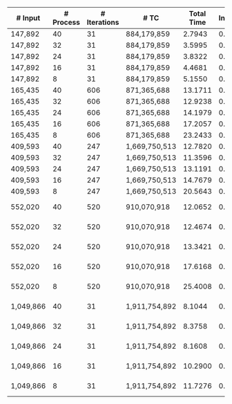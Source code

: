 | # Input | # Process | # Iterations | # TC | Total Time | Initialization | File I/O | Hashtable | Join | Buffer preparation | Communication | Merge | Finalization | Output |
| --- | --- | --- | --- | --- | --- | --- | --- | --- | --- | --- | --- | --- | --- |
| 147,892 | 40 | 31 | 884,179,859 |   2.7943 |   0.0173 |   1.8058 |   0.0001 |   0.0101 |   0.0981 |   0.5883 |   0.2292 |   0.0454 | data/data_147892.bin_tc.bin |
| 147,892 | 32 | 31 | 884,179,859 |   3.5995 |   0.0058 |   2.4680 |   0.0001 |   0.0107 |   0.1028 |   0.7052 |   0.2507 |   0.0562 | data/data_147892.bin_tc.bin |
| 147,892 | 24 | 31 | 884,179,859 |   3.8322 |   0.0057 |   2.6461 |   0.0001 |   0.0120 |   0.1189 |   0.6898 |   0.2853 |   0.0744 | data/data_147892.bin_tc.bin |
| 147,892 | 16 | 31 | 884,179,859 |   4.4681 |   0.0056 |   3.2259 |   0.0001 |   0.0130 |   0.1526 |   0.6541 |   0.3075 |   0.1092 | data/data_147892.bin_tc.bin |
| 147,892 | 8 | 31 | 884,179,859 |   5.1550 |   0.0056 |   3.4644 |   0.0001 |   0.0202 |   0.2187 |   0.7635 |   0.4544 |   0.2281 | data/data_147892.bin_tc.bin |
| 165,435 | 40 | 606 | 871,365,688 |  13.1711 |   0.0057 |   2.1537 |   0.0001 |   0.0627 |   0.1562 |   7.4870 |   3.2346 |   0.0712 | data/data_165435.bin_tc.bin |
| 165,435 | 32 | 606 | 871,365,688 |  12.9238 |   0.0058 |   2.2739 |   0.0001 |   0.0505 |   0.2135 |   7.1079 |   3.1809 |   0.0912 | data/data_165435.bin_tc.bin |
| 165,435 | 24 | 606 | 871,365,688 |  14.1979 |   0.0057 |   2.5473 |   0.0001 |   0.0517 |   0.3411 |   7.0951 |   4.0458 |   0.1110 | data/data_165435.bin_tc.bin |
| 165,435 | 16 | 606 | 871,365,688 |  17.2057 |   0.0056 |   3.3558 |   0.0001 |   0.1186 |   0.3719 |   6.5232 |   6.6954 |   0.1350 | data/data_165435.bin_tc.bin |
| 165,435 | 8 | 606 | 871,365,688 |  23.2433 |   0.0056 |   3.1472 |   0.0001 |   0.2859 |   0.5233 |   6.1073 |  12.8890 |   0.2849 | data/data_165435.bin_tc.bin |
| 409,593 | 40 | 247 | 1,669,750,513 |  12.7820 |   0.0057 |   5.0853 |   0.0001 |   0.0731 |   0.3682 |   5.0474 |   2.1045 |   0.0978 | data/data_409593.bin_tc.bin |
| 409,593 | 32 | 247 | 1,669,750,513 |  11.3596 |   0.0058 |   4.6055 |   0.0001 |   0.0908 |   0.4087 |   4.0746 |   2.0575 |   0.1167 | data/data_409593.bin_tc.bin |
| 409,593 | 24 | 247 | 1,669,750,513 |  13.1191 |   0.0057 |   5.4294 |   0.0001 |   0.1229 |   0.4710 |   4.0795 |   2.8532 |   0.1574 | data/data_409593.bin_tc.bin |
| 409,593 | 16 | 247 | 1,669,750,513 |  14.7679 |   0.0057 |   4.0677 |   0.0001 |   0.1726 |   0.6298 |   3.5806 |   6.0572 |   0.2543 | data/data_409593.bin_tc.bin |
| 409,593 | 8 | 247 | 1,669,750,513 |  20.5643 |   0.0057 |   3.8855 |   0.0001 |   0.3754 |   0.7559 |   3.1720 |  11.9399 |   0.4298 | data/data_409593.bin_tc.bin |
| 552,020 | 40 | 520 | 910,070,918 |  12.0652 |   0.0057 |   2.3209 |   0.0001 |   0.0920 |   0.2812 |   6.4309 |   2.8811 |   0.0533 | data/vsp_finan512_scagr7-2c_rlfddd.bin_tc.bin |
| 552,020 | 32 | 520 | 910,070,918 |  12.4674 |   0.0058 |   2.0564 |   0.0001 |   0.1129 |   0.3465 |   6.7260 |   3.1545 |   0.0653 | data/vsp_finan512_scagr7-2c_rlfddd.bin_tc.bin |
| 552,020 | 24 | 520 | 910,070,918 |  13.3421 |   0.0057 |   2.8848 |   0.0001 |   0.1295 |   0.4192 |   5.9851 |   3.8244 |   0.0933 | data/vsp_finan512_scagr7-2c_rlfddd.bin_tc.bin |
| 552,020 | 16 | 520 | 910,070,918 |  17.6168 |   0.0057 |   4.4952 |   0.0003 |   0.1830 |   0.4706 |   5.5066 |   6.8340 |   0.1213 | data/vsp_finan512_scagr7-2c_rlfddd.bin_tc.bin |
| 552,020 | 8 | 520 | 910,070,918 |  25.4008 |   0.0056 |   4.0586 |   0.0003 |   0.4382 |   0.6330 |   5.5208 |  14.4744 |   0.2699 | data/vsp_finan512_scagr7-2c_rlfddd.bin_tc.bin |
| 1,049,866 | 40 | 31 | 1,911,754,892 |   8.1044 |   0.0058 |   6.5628 |   0.0003 |   0.0137 |   0.2237 |   0.8938 |   0.3089 |   0.0954 | data/com-dblpungraph.bin_tc.bin |
| 1,049,866 | 32 | 31 | 1,911,754,892 |   8.3758 |   0.0058 |   6.6459 |   0.0003 |   0.0152 |   0.2488 |   0.9825 |   0.3568 |   0.1205 | data/com-dblpungraph.bin_tc.bin |
| 1,049,866 | 24 | 31 | 1,911,754,892 |   8.1608 |   0.0059 |   6.1017 |   0.0002 |   0.0192 |   0.3177 |   1.0643 |   0.4904 |   0.1615 | data/com-dblpungraph.bin_tc.bin |
| 1,049,866 | 16 | 31 | 1,911,754,892 |  10.2900 |   0.0058 |   7.6431 |   0.0003 |   0.0234 |   0.4163 |   1.2838 |   0.6800 |   0.2372 | data/com-dblpungraph.bin_tc.bin |
| 1,049,866 | 8 | 31 | 1,911,754,892 |  11.7276 |   0.0061 |   7.1506 |   0.0003 |   0.0384 |   0.6177 |   1.8008 |   1.6433 |   0.4704 | data/com-dblpungraph.bin_tc.bin |